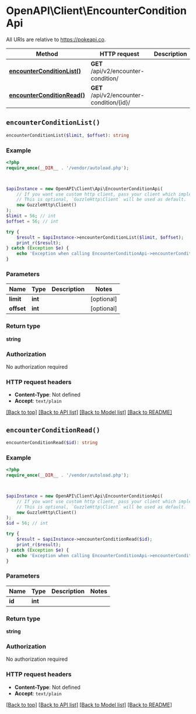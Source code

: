 # OpenAPI\Client\EncounterConditionApi

All URIs are relative to https://pokeapi.co.

Method | HTTP request | Description
------------- | ------------- | -------------
[**encounterConditionList()**](EncounterConditionApi.md#encounterConditionList) | **GET** /api/v2/encounter-condition/ | 
[**encounterConditionRead()**](EncounterConditionApi.md#encounterConditionRead) | **GET** /api/v2/encounter-condition/{id}/ | 


## `encounterConditionList()`

```php
encounterConditionList($limit, $offset): string
```



### Example

```php
<?php
require_once(__DIR__ . '/vendor/autoload.php');



$apiInstance = new OpenAPI\Client\Api\EncounterConditionApi(
    // If you want use custom http client, pass your client which implements `GuzzleHttp\ClientInterface`.
    // This is optional, `GuzzleHttp\Client` will be used as default.
    new GuzzleHttp\Client()
);
$limit = 56; // int
$offset = 56; // int

try {
    $result = $apiInstance->encounterConditionList($limit, $offset);
    print_r($result);
} catch (Exception $e) {
    echo 'Exception when calling EncounterConditionApi->encounterConditionList: ', $e->getMessage(), PHP_EOL;
}
```

### Parameters

Name | Type | Description  | Notes
------------- | ------------- | ------------- | -------------
 **limit** | **int**|  | [optional]
 **offset** | **int**|  | [optional]

### Return type

**string**

### Authorization

No authorization required

### HTTP request headers

- **Content-Type**: Not defined
- **Accept**: `text/plain`

[[Back to top]](#) [[Back to API list]](../../README.md#endpoints)
[[Back to Model list]](../../README.md#models)
[[Back to README]](../../README.md)

## `encounterConditionRead()`

```php
encounterConditionRead($id): string
```



### Example

```php
<?php
require_once(__DIR__ . '/vendor/autoload.php');



$apiInstance = new OpenAPI\Client\Api\EncounterConditionApi(
    // If you want use custom http client, pass your client which implements `GuzzleHttp\ClientInterface`.
    // This is optional, `GuzzleHttp\Client` will be used as default.
    new GuzzleHttp\Client()
);
$id = 56; // int

try {
    $result = $apiInstance->encounterConditionRead($id);
    print_r($result);
} catch (Exception $e) {
    echo 'Exception when calling EncounterConditionApi->encounterConditionRead: ', $e->getMessage(), PHP_EOL;
}
```

### Parameters

Name | Type | Description  | Notes
------------- | ------------- | ------------- | -------------
 **id** | **int**|  |

### Return type

**string**

### Authorization

No authorization required

### HTTP request headers

- **Content-Type**: Not defined
- **Accept**: `text/plain`

[[Back to top]](#) [[Back to API list]](../../README.md#endpoints)
[[Back to Model list]](../../README.md#models)
[[Back to README]](../../README.md)
